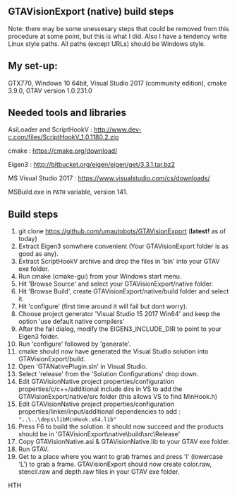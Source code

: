 **GTAVisionExport (native) build steps**
-------------------------------------
Note: there may be some unessesary steps that could be removed from this procedure at some point, but this is what I did. Also I have a tendency write Linux style paths. All paths (except URLs) should be Windows style.

My set-up:
----------
GTX770, Windows 10 64bit, Visual Studio 2017 (community edition), cmake 3.9.0, GTAV version 1.0.231.0

Needed tools and libraries
--------------------------
AsiLoader and ScriptHookV	: http://www.dev-c.com/files/ScriptHookV_1.0.1180.2.zip

cmake				: https://cmake.org/download/

Eigen3				: http://bitbucket.org/eigen/eigen/get/3.3.1.tar.bz2

MS Visual Studio 2017 		: https://www.visualstudio.com/cs/downloads/

MSBuild.exe in `PATH` variable, version 141.


Build steps
-----------
1. git clone https://github.com/umautobots/GTAVisionExport (**latest!** as of today)
2. Extract Eigen3 somwhere convenient (Your GTAVisionExport folder is as good as any).
3. Extract ScriptHookV archive and drop the files in 'bin' into your GTAV exe folder.
4. Run cmake (cmake-gui) from your Windows start menu.
5. Hit 'Browse Source' and select your GTAVisionExport/native folder.
6. Hit 'Browse Build', create GTAVisionExport/native/build folder and select it.
7. Hit 'configure' (first time around it will fail but dont worry).
8. Choose project generator 'Visual Studio 15 2017 Win64' and keep the option 'use default native compilers'
9. After the fail dialog, modify the EIGEN3_INCLUDE_DIR to point to your Eigen3 folder.
10. Run 'configure' followed by 'generate'.
11. cmake should now have generated the Visual Studio solution into GTAVisionExport/build.
12. Open 'GTANativePlugin.sln' in Visual Studio.
13. Select 'release' from the 'Solution Configurations' drop down.
14. Edit GTAVisionNative project properties/configuration properties/c/c++/additional include dirs in VS to add the GTAVisionExport/native/src folder (this allows VS to find MinHook.h)
15. Edit GTAVisionNative project properties/configuration properties/linker/input/additional dependencies to add : 
`"..\..\deps\libMinHook.x64.lib"` 
16. Press F6 to build the solution. it should now succeed and the products should be in 'GTAVisionExport\native\build\src\Release'
17. Copy GTAVisionNative.asi & GTAVisionNative.lib to your GTAV exe folder.
18. Run GTAV.
19. Get to a place where you want to grab frames and press 'l' (lowercase 'L') to grab a frame. GTAVisionExport should now create color.raw, stencil.raw and depth.raw files in your GTAV exe folder.

HTH
